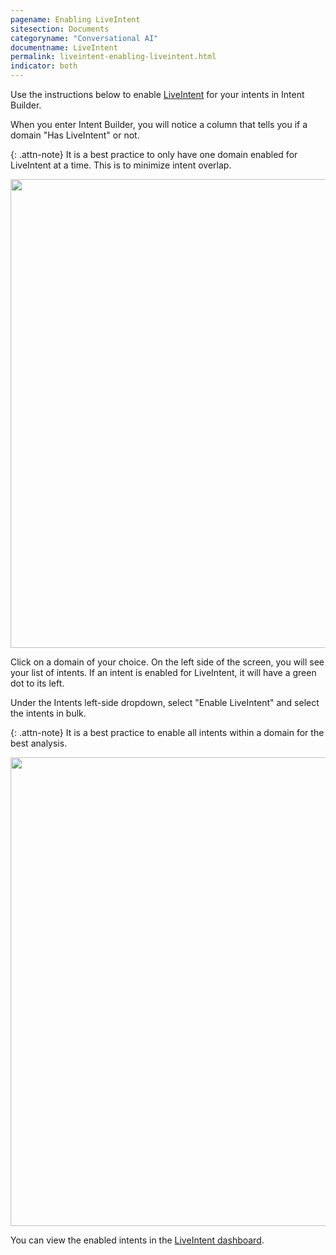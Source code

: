 ```yaml
---
pagename: Enabling LiveIntent
sitesection: Documents
categoryname: "Conversational AI"
documentname: LiveIntent
permalink: liveintent-enabling-liveintent.html
indicator: both
---
```


Use the instructions below to enable [LiveIntent](https://knowledge.liveperson.com/ai-bots-automation-liveintent-overview.html) for your intents in Intent Builder.

When you enter Intent Builder, you will notice a column that tells you if a domain "Has LiveIntent" or not.

{: .attn-note}
It is a best practice to only have one domain enabled for LiveIntent at a time. This is to minimize intent overlap.

<img class="fancyimage" style="width:750px" src="img/liveintent-domains1.png" alt="">

Click on a domain of your choice. On the left side of the screen, you will see your list of intents. If an intent is enabled for LiveIntent, it will have a green dot to its left.

Under the Intents left-side dropdown, select "Enable LiveIntent" and select the intents in bulk.

{: .attn-note}
It is a best practice to enable all intents within a domain for the best analysis.

<img class="fancyimage" style="width:750px" src="img/liveintent-domains3.png" alt="">

You can view the enabled intents in the [LiveIntent dashboard](https://knowledge.liveperson.com/ai-bots-automation-liveintent-dashboard.html).
